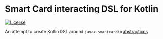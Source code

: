 # Smart Card interacting DSL for Kotlin

[![License](https://img.shields.io/badge/License-Apache%202.0-blue.svg)](https://www.apache.org/licenses/LICENSE-2.0.txt)

An attempt to create Kotlin DSL around `javax.smartcardio` [abstractions](https://docs.oracle.com/javase/7/docs/jre/api/security/smartcardio/spec/javax/smartcardio/package-summary.html) 


